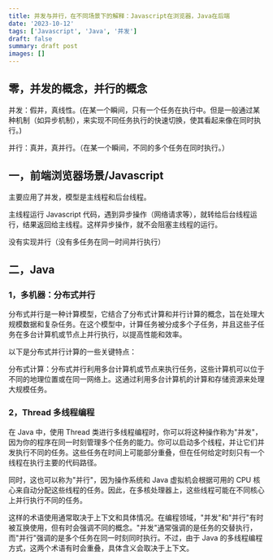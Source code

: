 ```yaml
---
title: 并发与并行，在不同场景下的解释：Javascript在浏览器，Java在后端
date: '2023-10-12'
tags: ['Javascript', 'Java', '并发']
draft: false
summary: draft post
images: []
---
```


## 零，并发的概念，并行的概念

并发：假并，真线性。(在某一个瞬间，只有一个任务在执行中。但是一般通过某种机制（如异步机制），来实现不同任务执行的快速切换，使其看起来像在同时执行。)

并行：真并，真并行。（在某一个瞬间，不同的多个任务在同时执行。）

## 一，前端浏览器场景/Javascript

主要应用了并发，模型是主线程和后台线程。

主线程运行 Javascript 代码，遇到异步操作（网络请求等），就转给后台线程运行，结果返回给主线程。这样异步操作，就不会阻塞主线程的运行。

没有实现并行（没有多任务在同一时间并行执行）

## 二，Java

### 1，多机器：分布式并行

分布式并行是一种计算模型，它结合了分布式计算和并行计算的概念，旨在处理大规模数据和复杂任务。在这个模型中，计算任务被分成多个子任务，并且这些子任务在多台计算机或节点上并行执行，以提高性能和效率。

以下是分布式并行计算的一些关键特点：

分布式计算：分布式并行利用多台计算机或节点来执行任务，这些计算机可以位于不同的地理位置或在同一网络上。这通过利用多台计算机的计算和存储资源来处理大规模任务。

### 2，Thread 多线程编程

在 Java 中，使用 Thread 类进行多线程编程时，你可以将这种操作称为"并发"，因为你的程序在同一时刻管理多个任务的能力。你可以启动多个线程，并让它们并发执行不同的任务。这些任务在时间上可能部分重叠，但在任何给定时刻只有一个线程在执行主要的代码路径。

同时，这也可以称为"并行"，因为操作系统和 Java 虚拟机会根据可用的 CPU 核心来自动分配这些线程的任务。因此，在多核处理器上，这些线程可能在不同核心上并行执行不同的任务。

这样的术语使用通常取决于上下文和具体情况。在编程领域，"并发"和"并行"有时被互换使用，但有时会强调不同的概念。"并发"通常强调的是任务的交替执行，而"并行"强调的是多个任务在同一时刻同时执行。不过，由于 Java 的多线程编程方式，这两个术语有时会重叠，具体含义会取决于上下文。
